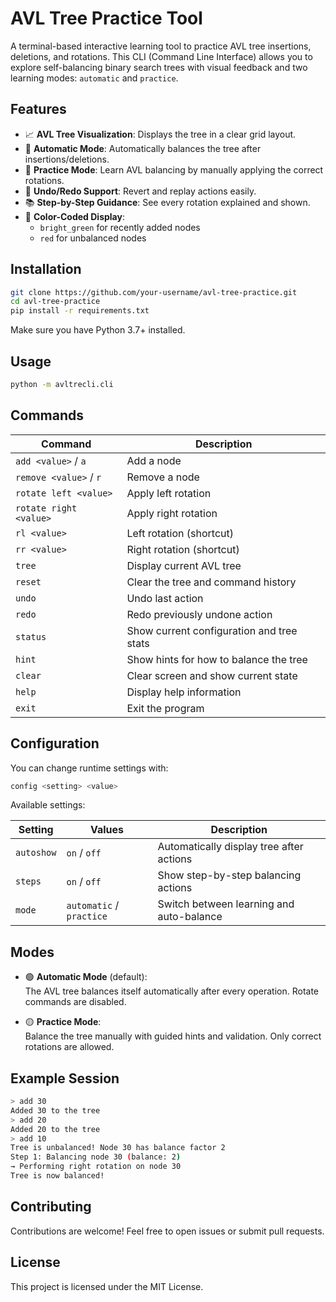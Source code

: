 # AVL Tree Practice Tool

A terminal-based interactive learning tool to practice AVL tree insertions, deletions, and rotations. This CLI (Command Line Interface) allows you to explore self-balancing binary search trees with visual feedback and two learning modes: `automatic` and `practice`.

## Features

- 📈 **AVL Tree Visualization**: Displays the tree in a clear grid layout.
- 🤖 **Automatic Mode**: Automatically balances the tree after insertions/deletions.
- 🧠 **Practice Mode**: Learn AVL balancing by manually applying the correct rotations.
- 🔄 **Undo/Redo Support**: Revert and replay actions easily.
- 📚 **Step-by-Step Guidance**: See every rotation explained and shown.
- 🎨 **Color-Coded Display**:
  - `bright_green` for recently added nodes
  - `red` for unbalanced nodes

## Installation

```bash
git clone https://github.com/your-username/avl-tree-practice.git
cd avl-tree-practice
pip install -r requirements.txt
```

Make sure you have Python 3.7+ installed.

## Usage

```bash
python -m avltrecli.cli
```

## Commands

| Command                    | Description                                |
|---------------------------|--------------------------------------------|
| `add <value>` / `a`       | Add a node                                 |
| `remove <value>` / `r`    | Remove a node                              |
| `rotate left <value>`     | Apply left rotation                        |
| `rotate right <value>`    | Apply right rotation                       |
| `rl <value>`              | Left rotation (shortcut)                   |
| `rr <value>`              | Right rotation (shortcut)                  |
| `tree`                    | Display current AVL tree                   |
| `reset`                   | Clear the tree and command history         |
| `undo`                    | Undo last action                           |
| `redo`                    | Redo previously undone action              |
| `status`                  | Show current configuration and tree stats  |
| `hint`                    | Show hints for how to balance the tree     |
| `clear`                   | Clear screen and show current state        |
| `help`                    | Display help information                   |
| `exit`                    | Exit the program                           |

## Configuration

You can change runtime settings with:

```bash
config <setting> <value>
```

Available settings:

| Setting         | Values                | Description                                  |
|----------------|------------------------|----------------------------------------------|
| `autoshow`     | `on` / `off`           | Automatically display tree after actions     |
| `steps`        | `on` / `off`           | Show step-by-step balancing actions          |
| `mode`         | `automatic` / `practice` | Switch between learning and auto-balance     |

## Modes

- 🟢 **Automatic Mode** (default):  
  The AVL tree balances itself automatically after every operation. Rotate commands are disabled.

- 🟡 **Practice Mode**:  
  Balance the tree manually with guided hints and validation. Only correct rotations are allowed.

## Example Session

```bash
> add 30
Added 30 to the tree
> add 20
Added 20 to the tree
> add 10
Tree is unbalanced! Node 30 has balance factor 2
Step 1: Balancing node 30 (balance: 2)
→ Performing right rotation on node 30
Tree is now balanced!
```

## Contributing

Contributions are welcome! Feel free to open issues or submit pull requests.

## License

This project is licensed under the MIT License.
